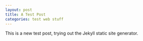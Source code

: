 ```yaml
---
layout: post
title: A Test Post
categories: test web stuff
---
```


This is a new test post, trying out the Jekyll static site generator.
